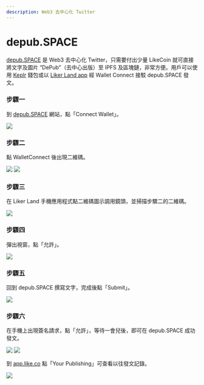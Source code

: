 ```yaml
---
description: Web3 去中心化 Twitter
---
```


# depub.SPACE

[depub.SPACE](https://depub.space) 是 Web3 去中心化 Twitter，只需要付出少量 LikeCoin 就可直接將文字及圖片 “DePub”（去中心出版）至 IPFS 及區塊鏈，非常方便。用戶可以使用 [Keplr](../wallet/keplr.md) 錢包或以 [Liker Land app](../../user-guide/liker-land/download.md) 經 Wallet Connect 接駁 depub.SPACE 發文。

### 步驟一

到 [depub.SPACE](https://depub.space) 網站，點「Connect Wallet」。

![](<../../.gitbook/assets/depub.SPACE 01.png>)

### 步驟二

點 WalletConnect 後出現二維碼。

![](<../../.gitbook/assets/depub.SPACE 02.png>) ![](<../../.gitbook/assets/depub.SPACE 03.png>)

### 步驟三

在 Liker Land 手機應用程式點二維碼圖示調用鏡頭，並掃描步驟二的二維碼。

![](<../../.gitbook/assets/depub.SPACE 04.png>)

### 步驟四

彈出視窗，點「允許」。

![](<../../.gitbook/assets/depub.SPACE 05+6.png>)

### 步驟五

回到 depub.SPACE 撰寫文字，完成後點「Submit」。

![](<../../.gitbook/assets/depub.SPACE 07.png>)

### 步驟六

在手機上出現簽名請求，點「允許」，等待一會兒後，即可在 depub.SPACE 成功發文。

![](<../../.gitbook/assets/depub.SPACE 08.png>) ![](<../../.gitbook/assets/depub.SPACE 09.png>)

到 [app.like.co](https://app.like.co) 點「Your Publishing」可查看以往發文記錄。

![](<../../.gitbook/assets/depub.SPACE 10.png>)
